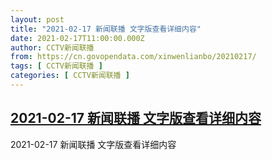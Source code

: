 ```yaml
---
layout: post
title: "2021-02-17 新闻联播 文字版查看详细内容"
date: 2021-02-17T11:00:00.000Z
author: CCTV新闻联播
from: https://cn.govopendata.com/xinwenlianbo/20210217/
tags: [ CCTV新闻联播 ]
categories: [ CCTV新闻联播 ]
---
```

<!--1613559600000-->
[2021-02-17 新闻联播 文字版查看详细内容](https://cn.govopendata.com/xinwenlianbo/20210217/)
------

<div>
2021-02-17 新闻联播 文字版查看详细内容
</div>
